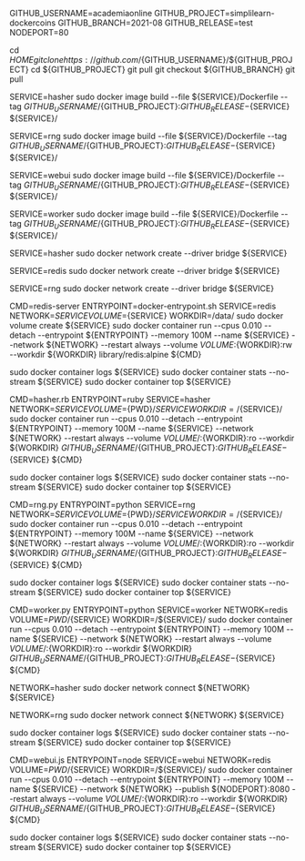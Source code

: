 GITHUB_USERNAME=academiaonline
GITHUB_PROJECT=simplilearn-dockercoins
GITHUB_BRANCH=2021-08
GITHUB_RELEASE=test
NODEPORT=80

cd ${HOME}
git clone https://github.com/${GITHUB_USERNAME}/${GITHUB_PROJECT}
cd ${GITHUB_PROJECT}
git pull
git checkout ${GITHUB_BRANCH}
git pull

SERVICE=hasher
sudo docker image build --file ${SERVICE}/Dockerfile --tag ${GITHUB_USERNAME}/${GITHUB_PROJECT}:${GITHUB_RELEASE}-${SERVICE} ${SERVICE}/

SERVICE=rng
sudo docker image build --file ${SERVICE}/Dockerfile --tag ${GITHUB_USERNAME}/${GITHUB_PROJECT}:${GITHUB_RELEASE}-${SERVICE} ${SERVICE}/

SERVICE=webui
sudo docker image build --file ${SERVICE}/Dockerfile --tag ${GITHUB_USERNAME}/${GITHUB_PROJECT}:${GITHUB_RELEASE}-${SERVICE} ${SERVICE}/

SERVICE=worker
sudo docker image build --file ${SERVICE}/Dockerfile --tag ${GITHUB_USERNAME}/${GITHUB_PROJECT}:${GITHUB_RELEASE}-${SERVICE} ${SERVICE}/

SERVICE=hasher
sudo docker network create --driver bridge ${SERVICE}

SERVICE=redis
sudo docker network create --driver bridge ${SERVICE}

SERVICE=rng
sudo docker network create --driver bridge ${SERVICE}

CMD=redis-server
ENTRYPOINT=docker-entrypoint.sh
SERVICE=redis
NETWORK=${SERVICE}
VOLUME=${SERVICE}
WORKDIR=/data/
sudo docker volume create ${SERVICE}
sudo docker container run --cpus 0.010 --detach --entrypoint ${ENTRYPOINT} --memory 100M --name ${SERVICE} --network ${NETWORK} --restart always --volume ${VOLUME}:${WORKDIR}:rw --workdir ${WORKDIR} library/redis:alpine ${CMD}

sudo docker container logs ${SERVICE}
sudo docker container stats --no-stream ${SERVICE}
sudo docker container top ${SERVICE}

CMD=hasher.rb
ENTRYPOINT=ruby
SERVICE=hasher
NETWORK=${SERVICE}
VOLUME=${PWD}/${SERVICE}
WORKDIR=/${SERVICE}/
sudo docker container run --cpus 0.010 --detach --entrypoint ${ENTRYPOINT} --memory 100M --name ${SERVICE} --network ${NETWORK} --restart always --volume ${VOLUME}/:${WORKDIR}:ro --workdir ${WORKDIR} ${GITHUB_USERNAME}/${GITHUB_PROJECT}:${GITHUB_RELEASE}-${SERVICE} ${CMD}

sudo docker container logs ${SERVICE}
sudo docker container stats --no-stream ${SERVICE}
sudo docker container top ${SERVICE}

CMD=rng.py
ENTRYPOINT=python
SERVICE=rng
NETWORK=${SERVICE}
VOLUME=${PWD}/${SERVICE}
WORKDIR=/${SERVICE}/
sudo docker container run --cpus 0.010 --detach --entrypoint ${ENTRYPOINT} --memory 100M --name ${SERVICE} --network ${NETWORK} --restart always --volume ${VOLUME}/:${WORKDIR}:ro --workdir ${WORKDIR} ${GITHUB_USERNAME}/${GITHUB_PROJECT}:${GITHUB_RELEASE}-${SERVICE} ${CMD}

sudo docker container logs ${SERVICE}
sudo docker container stats --no-stream ${SERVICE}
sudo docker container top ${SERVICE}

CMD=worker.py
ENTRYPOINT=python
SERVICE=worker
NETWORK=redis
VOLUME=${PWD}/${SERVICE}
WORKDIR=/${SERVICE}/
sudo docker container run --cpus 0.010 --detach --entrypoint ${ENTRYPOINT} --memory 100M --name ${SERVICE} --network ${NETWORK} --restart always --volume ${VOLUME}/:${WORKDIR}:ro --workdir ${WORKDIR} ${GITHUB_USERNAME}/${GITHUB_PROJECT}:${GITHUB_RELEASE}-${SERVICE} ${CMD}

NETWORK=hasher
sudo docker network connect ${NETWORK} ${SERVICE}

NETWORK=rng
sudo docker network connect ${NETWORK} ${SERVICE}

sudo docker container logs ${SERVICE}
sudo docker container stats --no-stream ${SERVICE}
sudo docker container top ${SERVICE}

CMD=webui.js
ENTRYPOINT=node
SERVICE=webui
NETWORK=redis
VOLUME=${PWD}/${SERVICE}
WORKDIR=/${SERVICE}/
sudo docker container run --cpus 0.010 --detach --entrypoint ${ENTRYPOINT} --memory 100M --name ${SERVICE} --network ${NETWORK} --publish ${NODEPORT}:8080 --restart always --volume ${VOLUME}/:${WORKDIR}:ro --workdir ${WORKDIR} ${GITHUB_USERNAME}/${GITHUB_PROJECT}:${GITHUB_RELEASE}-${SERVICE} ${CMD}

sudo docker container logs ${SERVICE}
sudo docker container stats --no-stream ${SERVICE}
sudo docker container top ${SERVICE}

